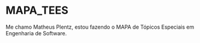 # MAPA_TEES
Me chamo Matheus Plentz, estou fazendo o MAPA de Tópicos Especiais em Engenharia de Software.
